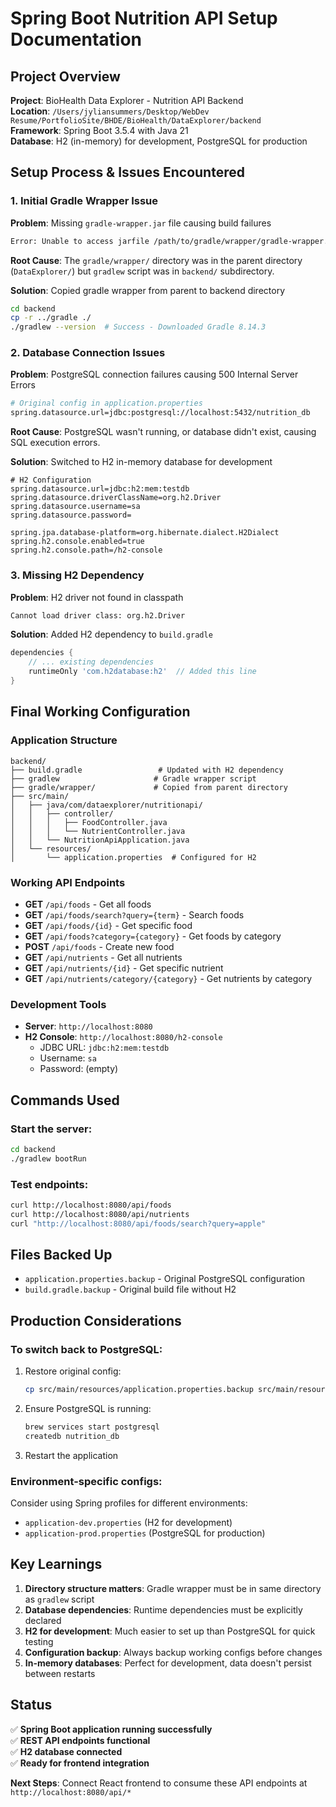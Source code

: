 # Spring Boot Nutrition API Setup Documentation

## Project Overview
**Project**: BioHealth Data Explorer - Nutrition API Backend  
**Location**: `/Users/jyliansummers/Desktop/WebDev Resume/PortfolioSite/BHDE/BioHealth/DataExplorer/backend`  
**Framework**: Spring Boot 3.5.4 with Java 21  
**Database**: H2 (in-memory) for development, PostgreSQL for production  

## Setup Process & Issues Encountered

### 1. Initial Gradle Wrapper Issue
**Problem**: Missing `gradle-wrapper.jar` file causing build failures
```bash
Error: Unable to access jarfile /path/to/gradle/wrapper/gradle-wrapper.jar
```

**Root Cause**: The `gradle/wrapper/` directory was in the parent directory (`DataExplorer/`) but `gradlew` script was in `backend/` subdirectory.

**Solution**: Copied gradle wrapper from parent to backend directory
```bash
cd backend
cp -r ../gradle ./
./gradlew --version  # Success - Downloaded Gradle 8.14.3
```

### 2. Database Connection Issues
**Problem**: PostgreSQL connection failures causing 500 Internal Server Errors
```bash
# Original config in application.properties
spring.datasource.url=jdbc:postgresql://localhost:5432/nutrition_db
```

**Root Cause**: PostgreSQL wasn't running, or database didn't exist, causing SQL execution errors.

**Solution**: Switched to H2 in-memory database for development
```properties
# H2 Configuration
spring.datasource.url=jdbc:h2:mem:testdb
spring.datasource.driverClassName=org.h2.Driver
spring.datasource.username=sa
spring.datasource.password=

spring.jpa.database-platform=org.hibernate.dialect.H2Dialect
spring.h2.console.enabled=true
spring.h2.console.path=/h2-console
```

### 3. Missing H2 Dependency
**Problem**: H2 driver not found in classpath
```bash
Cannot load driver class: org.h2.Driver
```

**Solution**: Added H2 dependency to `build.gradle`
```gradle
dependencies {
    // ... existing dependencies
    runtimeOnly 'com.h2database:h2'  // Added this line
}
```

## Final Working Configuration

### Application Structure
```
backend/
├── build.gradle                 # Updated with H2 dependency
├── gradlew                     # Gradle wrapper script
├── gradle/wrapper/             # Copied from parent directory
├── src/main/
│   ├── java/com/dataexplorer/nutritionapi/
│   │   ├── controller/
│   │   │   ├── FoodController.java
│   │   │   └── NutrientController.java
│   │   └── NutritionApiApplication.java
│   └── resources/
│       └── application.properties  # Configured for H2
```

### Working API Endpoints
- **GET** `/api/foods` - Get all foods
- **GET** `/api/foods/search?query={term}` - Search foods
- **GET** `/api/foods/{id}` - Get specific food
- **GET** `/api/foods?category={category}` - Get foods by category
- **POST** `/api/foods` - Create new food
- **GET** `/api/nutrients` - Get all nutrients  
- **GET** `/api/nutrients/{id}` - Get specific nutrient
- **GET** `/api/nutrients/category/{category}` - Get nutrients by category

### Development Tools
- **Server**: `http://localhost:8080`
- **H2 Console**: `http://localhost:8080/h2-console`
  - JDBC URL: `jdbc:h2:mem:testdb`
  - Username: `sa`
  - Password: (empty)

## Commands Used

### Start the server:
```bash
cd backend
./gradlew bootRun
```

### Test endpoints:
```bash
curl http://localhost:8080/api/foods
curl http://localhost:8080/api/nutrients
curl "http://localhost:8080/api/foods/search?query=apple"
```

## Files Backed Up
- `application.properties.backup` - Original PostgreSQL configuration
- `build.gradle.backup` - Original build file without H2

## Production Considerations

### To switch back to PostgreSQL:
1. Restore original config:
   ```bash
   cp src/main/resources/application.properties.backup src/main/resources/application.properties
   ```
2. Ensure PostgreSQL is running:
   ```bash
   brew services start postgresql
   createdb nutrition_db
   ```
3. Restart the application

### Environment-specific configs:
Consider using Spring profiles for different environments:
- `application-dev.properties` (H2 for development)
- `application-prod.properties` (PostgreSQL for production)

## Key Learnings
1. **Directory structure matters**: Gradle wrapper must be in same directory as `gradlew` script
2. **Database dependencies**: Runtime dependencies must be explicitly declared
3. **H2 for development**: Much easier to set up than PostgreSQL for quick testing
4. **Configuration backup**: Always backup working configs before changes
5. **In-memory databases**: Perfect for development, data doesn't persist between restarts

## Status
✅ **Spring Boot application running successfully**  
✅ **REST API endpoints functional**  
✅ **H2 database connected**  
✅ **Ready for frontend integration**  

**Next Steps**: Connect React frontend to consume these API endpoints at `http://localhost:8080/api/*`